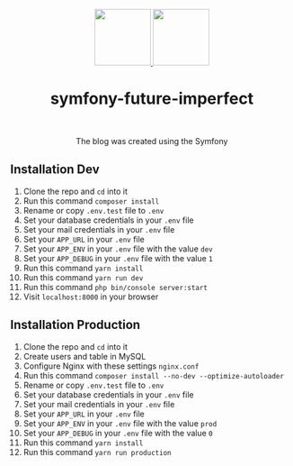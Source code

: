 <p align="center">
    <a href="https://symfony.com" target="_blank">
        <img src="https://d1pwix07io15pr.cloudfront.net/vc71be9d739/logos/symfony_black_02.png" height="100px">
    </a>
    <a href="https://symfonyfutureimperfect.slavapleshkov.com" target="_blank">
        <img src="https://symfonyfutureimperfect.slavapleshkov.com/images/logo.jpg" height="100px">
    </a>
    <h1 align="center">symfony-future-imperfect</h1>
    <br>
</p>
<p align="center">The blog was created using the Symfony</p>

## Installation Dev

1. Clone the repo and `cd` into it
1. Run this command `composer install`
1. Rename or copy `.env.test` file to `.env`
1. Set your database credentials in your `.env` file
1. Set your mail credentials in your `.env` file
1. Set your `APP_URL` in your `.env` file
1. Set your `APP_ENV` in your `.env` file with the value `dev`
1. Set your `APP_DEBUG` in your `.env` file with the value `1`
1. Run this command `yarn install`
1. Run this command `yarn run dev`
1. Run this command `php bin/console server:start`
1. Visit `localhost:8000` in your browser

## Installation Production

1. Clone the repo and `cd` into it
1. Create users and table in MySQL
1. Configure Nginx with these settings `nginx.conf`
1. Run this command `composer install --no-dev --optimize-autoloader`
1. Rename or copy `.env.test` file to `.env`
1. Set your database credentials in your `.env` file
1. Set your mail credentials in your `.env` file
1. Set your `APP_URL` in your `.env` file
1. Set your `APP_ENV` in your `.env` file with the value `prod`
1. Set your `APP_DEBUG` in your `.env` file with the value `0 `
1. Run this command `yarn install`
1. Run this command `yarn run production`
